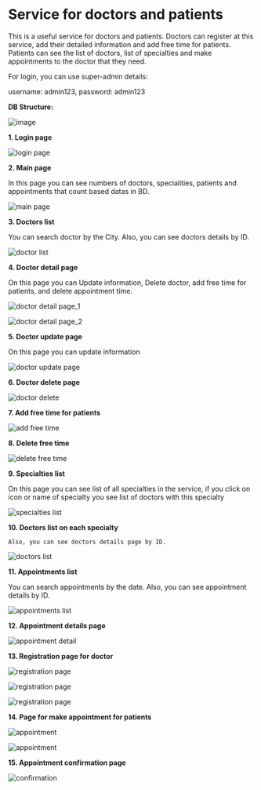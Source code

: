 # Service for doctors and patients

This is a useful service for doctors and patients.
Doctors can register at this service, add their detailed information and add free time for patients.
Patients can see the list of doctors, list of specialties and make appointments to the doctor that they need.

For login, you can use super-admin details:

username: admin123, 
password: admin123

**DB Structure:**

![image](https://raw.githubusercontent.com/AllaKuksa/doctors_service/main/Untitled%20Diagram.jpg)

**1. Login page**

![login page](https://raw.githubusercontent.com/AllaKuksa/doctors_service/main/2_Login%20page.png)


**2. Main page**
   
   In this page you can see numbers of doctors, specialities, patients and appointments that count based datas in BD.

![main page](https://raw.githubusercontent.com/AllaKuksa/doctors_service/main/1_Main%20page.png)

**3. Doctors list**

   You can search doctor by the City. Also, you can see doctors details by ID.

![doctor list](https://raw.githubusercontent.com/AllaKuksa/doctors_service/main/3_Doctor%20list.png)

**4. Doctor detail page**

   On this page you can Update information, Delete doctor, add free time for patients, and delete appointment time. 

![doctor detail page_1](https://raw.githubusercontent.com/AllaKuksa/doctors_service/main/9_Doctor_details_1.png)

![doctor detail page_2](https://raw.githubusercontent.com/AllaKuksa/doctors_service/main/9_Doctor_details_2.png)

**5. Doctor update page**

   On this page you can update information

![doctor update page](https://raw.githubusercontent.com/AllaKuksa/doctors_service/main/12_Update%20doctor%20details.png)

**6. Doctor delete page**

![doctor delete](https://raw.githubusercontent.com/AllaKuksa/doctors_service/main/13_Delete%20doctor.png)

**7. Add free time for patients**

![add free time](https://raw.githubusercontent.com/AllaKuksa/doctors_service/main/10_Add%20free%20time%20for%20doctor.png)

**8. Delete free time**

![delete free time](https://raw.githubusercontent.com/AllaKuksa/doctors_service/main/11_Deleted_free_appointment.png)

**9. Specialties list**

   On this page you can see list of all specialties in the service, if you click on icon or name of specialty you see list of doctors with this specialty

![specialties list](https://raw.githubusercontent.com/AllaKuksa/doctors_service/main/4_Specialties%20list.png)

**10. **Doctors list on each specialty****

    Also, you can see doctors details page by ID.

![doctors list](https://raw.githubusercontent.com/AllaKuksa/doctors_service/main/5_List%20of%20doctors%20in%20specialty.png)

**11. **Appointments list****

   You can search appointments by the date. Also, you can see appointment details by ID.

![appointments list](https://raw.githubusercontent.com/AllaKuksa/doctors_service/main/6_Appointments%20List.png)

**12. Appointment details page**

![appointment detail](https://raw.githubusercontent.com/AllaKuksa/doctors_service/main/7_Appoitments%20Detail.png)

**13. Registration page for doctor**

![registration page](https://raw.githubusercontent.com/AllaKuksa/doctors_service/main/8_Registration%20for%20doctor_1.png)

![registration page](https://raw.githubusercontent.com/AllaKuksa/doctors_service/main/8_Registration%20for%20doctor_2.png)

![registration page](https://raw.githubusercontent.com/AllaKuksa/doctors_service/main/8_Registration%20for%20doctor_3.png)

**14. Page for make appointment for patients**

![appointment](https://raw.githubusercontent.com/AllaKuksa/doctors_service/main/14_Appointment_for_patients.png)

![appointment](https://raw.githubusercontent.com/AllaKuksa/doctors_service/main/14_Appointment_for_patients_2.png)

**15. Appointment confirmation page**

![confirmation](https://raw.githubusercontent.com/AllaKuksa/doctors_service/main/15_Appointment%20confirmation.png)